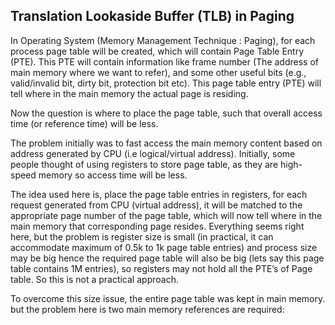 ## Translation Lookaside Buffer (TLB) in Paging

In Operating System (Memory Management Technique : Paging), for each process page table will be created, which will contain Page Table Entry (PTE). This PTE will contain information like frame number (The address of main memory where we want to refer), and some other useful bits (e.g., valid/invalid bit, dirty bit, protection bit etc). This page table entry (PTE) will tell where in the main memory the actual page is residing. 

Now the question is where to place the page table, such that overall access time (or reference time) will be less. 

The problem initially was to fast access the main memory content based on address generated by CPU (i.e logical/virtual address). Initially, some people thought of using registers to store page table, as they are high-speed memory so access time will be less. 

The idea used here is, place the page table entries in registers, for each request generated from CPU (virtual address), it will be matched to the appropriate page number of the page table, which will now tell where in the main memory that corresponding page resides. Everything seems right here, but the problem is register size is small (in practical, it can accommodate maximum of 0.5k to 1k page table entries) and process size may be big hence the required page table will also be big (lets say this page table contains 1M entries), so registers may not hold all the PTE’s of Page table. So this is not a practical approach. 

To overcome this size issue, the entire page table was kept in main memory. but the problem here is two main memory references are required: 
